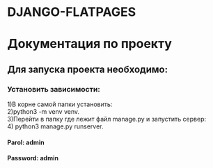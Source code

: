 # DJANGO-FLATPAGES

# Документация по проекту
## Для запуска проекта необходимо:

### Установить зависимости:
1)В корне самой папки установить:  
2)python3 -m venv venv.   
3)Перейти в папку где лежит файл manage.py и запустить сервер:  
4) python3 manage.py runserver.  
#### Parol: admin
#### Password: admin
